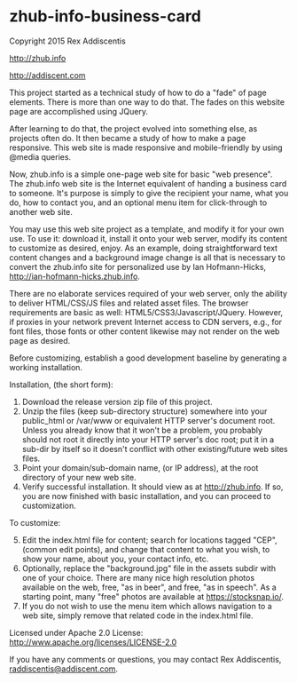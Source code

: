 # zhub-info-business-card
Copyright 2015 Rex Addiscentis

http://zhub.info

http://addiscent.com

This project started as a technical study of how to do a "fade" of page
elements.  There is more than one way to do that.  The fades on this
website page are accomplished using JQuery.

After learning to do that, the project evolved into something else,
as projects often do.  It then became a study of how to make a page responsive.
This web site is made responsive and mobile-friendly by using @media queries.

Now, zhub.info is a simple one-page web site for basic "web presence".
The zhub.info web site is the Internet equivalent of handing a business card to
someone.  It's purpose is simply to give the recipient your name, what you do,
how to contact you, and an optional menu item for click-through to another web
site.

You may use this web site project as a template, and modify it for your own
use.  To use it: download it, install it onto your web server, modify its
content to customize as desired, enjoy.  As an example, doing straightforward
text content changes and a background image change is all that is necessary to
convert the zhub.info site for personalized use by Ian Hofmann-Hicks,
http://ian-hofmann-hicks.zhub.info.

There are no elaborate services required of your web server, only the ability
to deliver HTML/CSS/JS files and related asset files.  The browser requirements
are basic as well: HTML5/CSS3/Javascript/JQuery. However, if proxies in your
network prevent Internet access to CDN servers, e.g., for font files, those
fonts or other content likewise may not render on the web page as desired.

Before customizing, establish a good development baseline by generating a
working installation.

Installation, (the short form):

  1.  Download the release version zip file of this project.
  2.  Unzip the files (keep sub-directory structure) somewhere into your
      public_html or /var/www or equivalent HTTP server's document root.
      Unless you already know that it won't be a problem, you probably should
      not root it directly into your HTTP server's doc root; put it in a
      sub-dir by itself so it doesn't conflict with other existing/future web
      sites files.
  3.  Point your domain/sub-domain name, (or IP address), at the root directory
      of your new web site.
  4.  Verify successful installation.  It should view as at http://zhub.info.
      If so, you are now finished with basic installation, and you can proceed
      to customization.

To customize:

  5.  Edit the index.html file for content; search for locations tagged "CEP",
      (common edit points), and change that content to what you wish, to show
      your name, about you, your contact info, etc.
  6.  Optionally, replace the "background.jpg" file in the assets subdir with
      one of your choice.  There are many nice high resolution photos available
      on the web, free, "as in beer", and free, "as in speech".  As a starting
      point, many "free" photos are available at https://stocksnap.io/.
  7.  If you do not wish to use the menu item which allows navigation to a web
      site, simply remove that related code in the index.html file.

Licensed under Apache 2.0 License: http://www.apache.org/licenses/LICENSE-2.0

If you have any comments or questions, you may contact
Rex Addiscentis, raddiscentis@addiscent.com.
